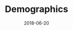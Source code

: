 ---
description: "Complete a sudoku puzzle without Javascript or server-side interaction."
gametype: "easy"
gameid: 1
date: 2018-06-20
draft: false
type: "dashboard"
title: Demographics
tags: ["math"]
layout: "binarymult"
powers: {'two':[0,1,2,4,8,16,32,64,128,256,512],'three':[0,1,3,9,27,81,243,729,2187],'four':[0,1,4,16,64,256,1024,4096],'ten':[0,1,10,100,1000,10000,100000,1000000]}
---
